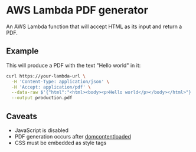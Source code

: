 # AWS Lambda PDF generator

An AWS Lambda function that will accept HTML as its input and return a PDF.

## Example

This will produce a PDF with the text "Hello world" in it:

```sh
curl https://your-lambda-url \
  -H 'Content-Type: application/json' \
  -H 'Accept: application/pdf' \
  --data-raw $'{"html":"<html><body><p>Hello world</p></body></html>"}' \
  --output production.pdf
```

## Caveats

- JavaScript is disabled
- PDF generation occurs after [domcontentloaded](https://developer.mozilla.org/en-US/docs/Web/API/Document/DOMContentLoaded_event)
- CSS must be embedded as style tags
